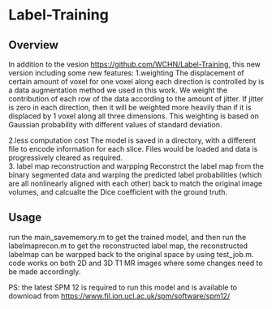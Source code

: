 # Label-Training

## Overview
In addition to the vesion https://github.com/WCHN/Label-Training, this new version including some new features:
1.weighting
The displacement of certain amount of voxel for one voxel along each direction is controlled by is a data augmentation method we used in this work. We weight the contribution of each row of the data according to the amount of jitter. If jitter is zero in each direction, then it will be weighted more heavily than if it is displaced by 1 voxel along all three dimensions. This weighting is based on Gaussian probability with different values of standard deviation. 

2.less computation cost
The model is saved in a directory, with a different file to encode information for each slice. Files would be loaded and data is progressively cleared as required.  
3. label map reconstruction and warpping 
Reconstrct the label map from the binary segmented data and warping the predicted label probabilities (which are all nonlinearly aligned with each other) back to match the original image volumes, and calcualte the Dice coefficient with the ground truth.
## Usage
run the main_savememory.m to get the trained model, and then run the labelmaprecon.m to get the reconstructed label map, the reconstructed labelmap can be warpped back to the original space by using test_job.m. code works on both 2D and 3D T1 MR images where some changes need to be made accordingly.

PS: the latest SPM 12 is required to run this model and is available to download from https://www.fil.ion.ucl.ac.uk/spm/software/spm12/




